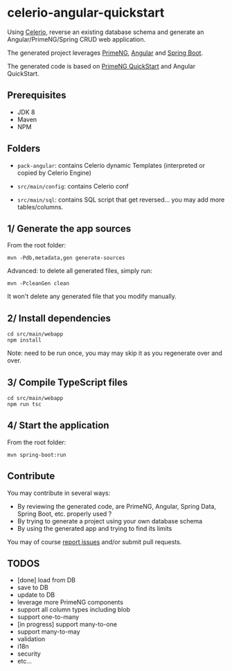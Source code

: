 # celerio-angular-quickstart

Using [Celerio](http://www.jaxio.com/documentation/celerio), reverse an existing database schema and generate an Angular/PrimeNG/Spring CRUD web application.

The generated project leverages [PrimeNG](primefaces.org/primeng/), [Angular](http://angular.io/) and [Spring Boot](http://projects.spring.io/spring-boot/).

The generated code is based on [PrimeNG QuickStart](https://github.com/primefaces/primeng-quickstart) and Angular QuickStart.

## Prerequisites

* JDK 8
* Maven
* NPM

## Folders

* `pack-angular`: contains Celerio dynamic Templates (interpreted or copied by Celerio Engine)

* `src/main/config`: contains Celerio conf

* `src/main/sql`: contains SQL script that get reversed... you may add more tables/columns.


## 1/ Generate the app sources

From the root folder:

    mvn -Pdb,metadata,gen generate-sources

Advanced: to delete all generated files, simply run:
    
    mvn -PcleanGen clean

It won't delete any generated file that you modify manually.

## 2/ Install dependencies

    cd src/main/webapp
    npm install

Note: need to be run once, you may may skip it as you regenerate over and over. 

## 3/ Compile TypeScript files

    cd src/main/webapp
    npm run tsc

## 4/ Start the application

From the root folder:
    
    mvn spring-boot:run


## Contribute

You may contribute in several ways:

* By reviewing the generated code, are PrimeNG, Angular, Spring Data, Spring Boot, etc.  properly used ?
* By trying to generate a project using your own database schema
* By using the generated app and trying to find its limits

You may of course [report issues](https://github.com/jaxio/celerio-angular-quickstart/issues) and/or submit pull requests.


## TODOS

* [done] load from DB
* save to DB
* update to DB
* leverage more PrimeNG components
* support all column types including blob
* support one-to-many
* [in progress] support many-to-one
* support many-to-may
* validation
* i18n
* security
* etc...